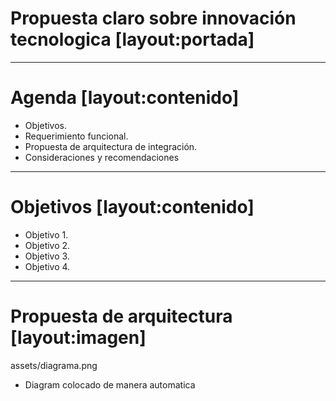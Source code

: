 # Propuesta claro sobre innovación tecnologica [layout:portada]
---

# Agenda [layout:contenido]
- Objetivos. 
- Requerimiento funcional. 
- Propuesta de arquitectura de integración. 
- Consideraciones y recomendaciones
---

# Objetivos [layout:contenido]
- Objetivo 1. 
- Objetivo 2. 
- Objetivo 3. 
- Objetivo 4. 
---

# Propuesta de arquitectura [layout:imagen]
assets/diagrama.png
- Diagram colocado de manera automatica